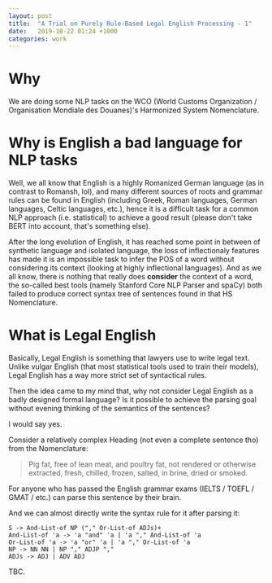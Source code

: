 ```yaml
---
layout: post
title:  "A Trial on Purely Rule-Based Legal English Processing - 1"
date:   2019-10-22 01:24 +1000
categories: work
---
```


# Why
We are doing some NLP tasks on the WCO (World Customs Organization / Organisation Mondiale des Douanes)'s Harmonized System 
Nomenclature.

# Why is English a bad language for NLP tasks
Well, we all know that English is a highly Romanized German language (as in contrast to Romansh, lol), and many different sources 
of roots and grammar rules can be found in English (including Greek, Roman languages, German languages, Celtic languages, etc.), 
hence it is a 
difficult task for a common NLP approach (i.e. statistical) to achieve a good result (please don't take BERT into account, that's 
something else).

After the long evolution of English, it has reached some point in between of synthetic language and isolated language, 
the loss of inflectionaly features has made 
it is 
an impossible task to infer the POS of a word without considering its context (looking at highly inflectional languages). And as we 
all know, there is nothing that really does **consider** the context of a word, the so-called best tools (namely Stanford Core NLP 
Parser and spaCy) both failed to produce correct syntax tree of sentences found in that HS Nomenclature.

# What is Legal English
Basically, Legal English is something that lawyers use to write legal text. Unlike vulgar English (that most statistical tools used
to train their models), Legal English has a way more strict set of syntactical rules.

Then the idea came to my mind that, why not consider Legal English as a badly designed formal language? Is it possible to achieve
the parsing goal without evening thinking of the semantics of the sentences?

I would say yes.

Consider a relatively complex Heading (not even a complete sentence tho) from the Nomenclature:

> Pig fat, free of lean meat, and poultry fat, not rendered or
otherwise extracted, fresh, chilled, frozen, salted, in brine, dried
or smoked. 

For anyone who has passed the English grammar exams (IELTS / TOEFL / GMAT / etc.) can parse this sentence by their brain. 

And we can almost directly write the syntax rule for it after parsing it:

```
S -> And-List-of NP ("," Or-List-of ADJs)+
And-List-of 'a -> 'a "and" 'a | 'a "," And-List-of 'a
Or-List-of 'a -> 'a "or" 'a | 'a "," Or-List-of 'a
NP -> NN NN | NP "," ADJP ","
ADJs -> ADJ | ADV ADJ
```

TBC.
